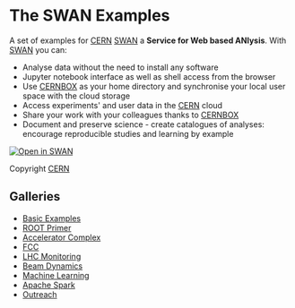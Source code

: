 # The SWAN Examples

A set of examples for [CERN][cern] [SWAN][swan] a **Service for Web based ANlysis**. 
With [SWAN][swan] you can:

* Analyse data without the need to install any software
* Jupyter notebook interface as well as shell access from the browser
* Use [CERNBOX][cernbox] as your home directory and synchronise your local user space with the cloud storage
* Access experiments' and user data in the [CERN][cern] cloud
* Share your work with your colleagues thanks to [CERNBOX][cernbox]
* Document and preserve science - create catalogues of analyses: encourage reproducible studies and learning by example

[![Open in SWAN][openswan-image]][openswan-link]

Copyright [CERN][cern]

## Galleries

* [Basic Examples](basic.md)
* [ROOT Primer](root_primer.md)
* [Accelerator Complex](accelerator_complex.md)
* [FCC](fcc.md)
* [LHC Monitoring](lhc.md)
* [Beam Dynamics](beams_dynamics.md)
* [Machine Learning](machine_learning.md)
* [Apache Spark](apache_spark.md)
* [Outreach](outreach.md)

[swan]: http://swan.web.cern.ch
[cernbox]: http://cernbox.web.cern.ch
[cern]: http://cern.ch
[openswan-image]:https://swanserver.web.cern.ch/swanserver/images/badge_swan_white_150.png
[openswan-link]:https://cern.ch/swanserver/cgi-bin/go?projurl=https://github.com/dpiparo/swanExamples.git